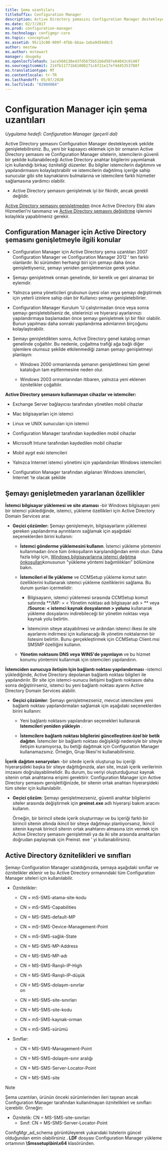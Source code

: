 ```yaml
---
title: Şema uzantıları
titleSuffix: Configuration Manager
description: Active Directory şemasını Configuration Manager destekleyecek şekilde genişletin.
ms.date: 02/7/2017
ms.prod: configuration-manager
ms.technology: configmgr-core
ms.topic: conceptual
ms.assetid: 95c13c00-909f-4fbb-bbaa-1eba9d54d8c5
author: mestew
ms.author: mstewart
manager: dougeby
ms.openlocfilehash: 1ace560130e43fd5675b51b6d507e84043c01407
ms.sourcegitcommit: 214fb11771b61008271c6f21e17ef4d45353788f
ms.translationtype: MT
ms.contentlocale: tr-TR
ms.lasthandoff: 05/07/2020
ms.locfileid: "82904084"
---
```

# <a name="schema-extensions-for-configuration-manager"></a>Configuration Manager için şema uzantıları

*Uygulama hedefi: Configuration Manager (geçerli dal)*

Active Directory şemasını Configuration Manager destekleyecek şekilde genişletebilirsiniz. Bu, yeni bir kapsayıcı eklemek için bir ormanın Active Directory şemasını ve Configuration Manager sitelerin, istemcilerin güvenli bir şekilde kullanabileceği Active Directory anahtar bilgilerini yayımlamak için kullandığı birkaç özniteliği düzenler. Bu bilgiler istemcilerin dağıtımını ve yapılandırmasını kolaylaştırabilir ve istemcilerin dağıtılmış içeriğe sahip sunucular gibi site kaynaklarını bulmalarına ve istemcilere farklı hizmetler sağlamasına yardımcı olabilir.  

-   Active Directory şemasını genişletmek iyi bir fikirdir, ancak gerekli değildir.  

[Active Directory şemasını genişletmeden](https://docs.microsoft.com/sccm/core/plan-design/network/extend-the-active-directory-schema) önce Active Directory Etki alanı Hizmetleri’ni tanımanız ve [Active Directory şemasını değiştirme](https://docs.microsoft.com/previous-versions/windows/it-pro/windows-server-2003/cc759402(v=ws.10)) işlemini kolaylıkla yapabilmeniz gerekir.  

## <a name="considerations-for-extending-the-active-directory-schema-for-configuration-manager"></a>Configuration Manager için Active Directory şemasını genişletmeyle ilgili konular  

-   Configuration Manager için Active Directory şema uzantıları 2007 Configuration Manager ve Configuration Manager 2012 ' ten farklı olanlardır. İki sürümden herhangi biri için şemayı daha önce genişlettiyseniz, şemayı yeniden genişletmenize gerek yoktur.  

-   Şemayı genişletmek orman genelinde, bir kerelik ve geri alınamaz bir eylemdir.  

-   Yalnızca şema yöneticileri grubunun üyesi olan veya şemayı değiştirmek için yeterli izinlere sahip olan bir Kullanıcı şemayı genişletebilirler.  

-   Configuration Manager Kurulum 'U çalıştırmadan önce veya sonra şemayı genişletebilseniz de, sitelerinizi ve hiyerarşi ayarlarınızı yapılandırmaya başlamadan önce şemayı genişletmek iyi bir fikir olabilir. Bunun yapılması daha sonraki yapılandırma adımlarının birçoğunu kolaylaştırabilir.  

-   Şemayı genişletdikten sonra, Active Directory genel katalog orman genelinde çoğaltılır. Bu nedenle, çoğaltma trafiği ağa bağlı diğer işlemlere olumsuz şekilde etkilenmediği zaman şemayı genişletmeyi planlayın:  

    -   Windows 2000 ormanlarında şemanın genişletilmesi tüm genel kataloğun tam eşitlenmesine neden olur.  

    -   Windows 2003 ormanlarından itibaren, yalnızca yeni eklenen öznitelikler çoğaltılır.  

**Active Directory şemasını kullanmayan cihazlar ve istemciler:**  

-   Exchange Server bağlayıcısı tarafından yönetilen mobil cihazlar  

-   Mac bilgisayarları için istemci  

-   Linux ve UNIX sunucuları için istemci  

-   Configuration Manager tarafından kaydedilen mobil cihazlar  

-   Microsoft Intune tarafından kaydedilen mobil cihazlar  

-   Mobil aygıt eski istemcileri  

-   Yalnızca Internet istemci yönetimi için yapılandırılan Windows istemcileri  

-   Configuration Manager tarafından algılanan Windows istemcileri, Internet 'te olacak şekilde  

## <a name="capabilities-that-benefit-from-extending-the-schema"></a>Şemayı genişletmeden yararlanan özellikler  
**İstemci bilgisayar yüklemesi ve site ataması** -bir Windows bilgisayarı yeni bir istemci yüklediğinde, istemci, yükleme özellikleri için Active Directory Domain Services arar.  

-   **Geçici çözümler:** Şemayı genişlemeyin, bilgisayarların yüklemesi gereken yapılandırma ayrıntılarını sağlamak için aşağıdaki seçeneklerden birini kullanın:  

    -   **İstemci gönderme yüklemesini kullanın**. İstemci yükleme yöntemini kullanmadan önce tüm önkoşulların karşılandığından emin olun. Daha fazla bilgi için, [Windows bilgisayarlarına istemci dağıtma önkoşulları](../../clients/deploy/prerequisites-for-deploying-clients-to-windows-computers.md)konusunun "yükleme yöntemi bağımlılıkları" bölümüne bakın.  

    -   **İstemcileri el Ile yükleme** ve CCMSetup yükleme komut satırı özelliklerini kullanarak istemci yükleme özelliklerini sağlama. Bu durum şunları içermelidir:  

        -   Bilgisayarın, istemci yüklemesi sırasında CCMSetup komut satırında **/MP: = &lt; Yönetim noktası adı bilgisayar adı \> ** veya **/Source: &lt; istemci kaynak dosyalarının \> yolunu** kullanarak yükleme dosyalarını indirebileceği bir yönetim noktası veya kaynak yolu belirtin.  

        -   İstemcinin siteye atayabilmesi ve ardından istemci ilkesi ile site ayarlarını indirmesi için kullanacağı ilk yönetim noktalarının bir listesini belirtin. Bunu gerçekleştirmek için CCMSetup Client.msi SMSMP özelliğini kullanın.  

    -   **Yönetim noktasını DNS veya WINS'de yayınlayın** ve bu hizmet konumu yöntemini kullanmak için istemcileri yapılandırın.  

**İstemciden sunucuya iletişim Için bağlantı noktası yapılandırması** -istemci yüklediğinde, Active Directory depolanan bağlantı noktası bilgileri ile yapılandırılır. Bir site için istemci-sunucu iletişimi bağlantı noktasını daha sonra değiştirirseniz, istemci bu yeni bağlantı noktası ayarını Active Directory Domain Services alabilir.  

-   **Geçici çözümler**: Şemayı genişletmezseniz, mevcut istemcilere yeni bağlantı noktası yapılandırmaları sağlamak için aşağıdaki seçeneklerden birini kullanın:  

    -   Yeni bağlantı noktasını yapılandıran seçenekleri kullanarak **Istemcileri yeniden yükleyin** .  

    -   **İstemcilere bağlantı noktası bilgilerini güncelleştiren özel bir betik dağıtın**. İstemciler bir bağlantı noktası değişikliği nedeniyle bir siteyle iletişim kuramıyorsa, bu betiği dağıtmak için Configuration Manager kullanamazsınız. Örneğin, Grup İlkesi'ni kullanabilirsiniz.  

**İçerik dağıtım senaryoları** -bir sitede içerik oluşturup bu içeriği hiyerarşideki başka bir siteye dağıttığınızda, alan site, imzalı içerik verilerinin imzasını doğrulayabilmelidir. Bu durum, bu veriyi oluşturduğunuz kaynak sitenin ortak anahtarına erişimi gerektirir. Configuration Manager için Active Directory şemasını genişlettiğinizde, bir sitenin ortak anahtarı hiyerarşideki tüm siteler için kullanılabilir.  

-   **Geçici çözüm**: Şemayı genişletmezseniz, güvenli anahtar bilgilerini siteler arasında değiştirmek için **preinst.exe** adlı hiyerarşi bakım aracını kullanın.  

     Örneğin, bir birincil sitede içerik oluşturmayı ve bu içeriği farklı bir birincil sitenin altında ikincil bir siteye dağıtmayı planlıyorsanız, İkincil sitenin kaynak birincil sitenin ortak anahtarını almasına izin vermek için Active Directory şemasını genişletmeli ya da iki site arasında anahtarları doğrudan paylaşmak için Preinst. exe ' yi kullanabilirsiniz.  

## <a name="active-directory-attributes-and-classes"></a>Active Directory öznitelikleri ve sınıfları  
Şemayı Configuration Manager uzatdığınızda, şemaya aşağıdaki sınıflar ve öznitelikler eklenir ve bu Active Directory ormanındaki tüm Configuration Manager siteleri için kullanılabilir.  

-   Öznitelikler:  

    -   CN = mS-SMS-atama-site-kodu  

    -   CN = mS-SMS-Capabilities  

    -   CN = MS-SMS-default-MP  

    -   CN = mS-SMS-Device-Management-Point  

    -   CN = mS-SMS-sağlık-State  

    -   CN = MS-SMS-MP-Address  

    -   CN = MS-SMS-MP-adı  

    -   CN = MS-SMS-Ranşlı-IP-High  

    -   CN = MS-SMS-Ranşlı-IP-düşük  

    -   CN = MS-SMS-dolaşım-sınırlar  
        on  

    -   CN = MS-SMS-site-sınırları  

    -   CN = MS-SMS-site-kodu  

    -   CN = mS-SMS-kaynak-orman  

    -   CN = mS-SMS-sürümü  

-   Sınıflar:  

    -   CN = MS-SMS-Management-Point  

    -   CN = MS-SMS-dolaşım-sınır aralığı  

    -   CN = MS-SMS-Server-Locator-Point  

    -   CN = MS-SMS-site  

> [!NOTE]
> 
>  Şema uzantıları, ürünün önceki sürümlerinden ileri taşınan ancak Configuration Manager tarafından kullanılmayan öznitelikleri ve sınıfları içerebilir. Örneğin:  
> 
> 
> - Öznitelik: CN = MS-SMS-site-sınırları  
>   -   Sınıf: CN = MS-SMS-Server-Locator-Point  

ConfigMgr_ad_schema görüntüleyerek yukarıdaki listelerin güncel olduğundan emin olabilirsiniz **. LDF** dosyası Configuration Manager yükleme ortamının **\Smssetup\bin\x64** klasöründen.  
